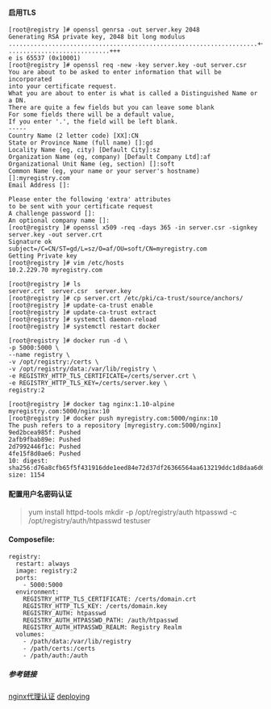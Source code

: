 #### <span id = "1">启用TLS</span>
	[root@registry ]# openssl genrsa -out server.key 2048
	Generating RSA private key, 2048 bit long modulus
	.....................................................................+++
	............................+++
	e is 65537 (0x10001)
	[root@registry ]# openssl req -new -key server.key -out server.csr
	You are about to be asked to enter information that will be incorporated
	into your certificate request.
	What you are about to enter is what is called a Distinguished Name or a DN.
	There are quite a few fields but you can leave some blank
	For some fields there will be a default value,
	If you enter '.', the field will be left blank.
	-----
	Country Name (2 letter code) [XX]:CN
	State or Province Name (full name) []:gd   
	Locality Name (eg, city) [Default City]:sz
	Organization Name (eg, company) [Default Company Ltd]:af
	Organizational Unit Name (eg, section) []:soft
	Common Name (eg, your name or your server's hostname) []:myregistry.com
	Email Address []:
	
	Please enter the following 'extra' attributes
	to be sent with your certificate request
	A challenge password []:
	An optional company name []:
	[root@registry ]# openssl x509 -req -days 365 -in server.csr -signkey server.key -out server.crt
	Signature ok
	subject=/C=CN/ST=gd/L=sz/O=af/OU=soft/CN=myregistry.com
	Getting Private key
	[root@registry ]# vim /etc/hosts
	10.2.229.70 myregistry.com
	
	[root@registry ]# ls
	server.crt  server.csr  server.key
	[root@registry ]# cp server.crt /etc/pki/ca-trust/source/anchors/
	[root@registry ]# update-ca-trust enable
	[root@registry ]# update-ca-trust extract
	[root@registry ]# systemctl daemon-reload
	[root@registry ]# systemctl restart docker
	
	[root@registry ]# docker run -d \
	-p 5000:5000 \
	--name registry \
	-v /opt/registry:/certs \
	-v /opt/registry/data:/var/lib/registry \
	-e REGISTRY_HTTP_TLS_CERTIFICATE=/certs/server.crt \
	-e REGISTRY_HTTP_TLS_KEY=/certs/server.key \
	registry:2
	
	[root@registry ]# docker tag nginx:1.10-alpine myregistry.com:5000/nginx:10
	[root@registry ]# docker push myregistry.com:5000/nginx:10
	The push refers to a repository [myregistry.com:5000/nginx]
	9ed2bcea985f: Pushed 
	2afb9fbab89e: Pushed 
	2d7992446f1c: Pushed 
	4fe15f8d0ae6: Pushed 
	10: digest: sha256:d76a8cfb65f5f431916dde1eed84e72d37df26366564aa613219ddc1d8daa6d6 size: 1154

#### <span id = "2">配置用户名密码认证</span>
> yum install httpd-tools
> mkdir -p /opt/registry/auth
> htpasswd -c /opt/registry/auth/htpasswd testuser
#### <span id="3">Composefile:</span>
	registry:
	  restart: always
	  image: registry:2
	  ports:
	    - 5000:5000
	  environment:
	    REGISTRY_HTTP_TLS_CERTIFICATE: /certs/domain.crt
	    REGISTRY_HTTP_TLS_KEY: /certs/domain.key
	    REGISTRY_AUTH: htpasswd
	    REGISTRY_AUTH_HTPASSWD_PATH: /auth/htpasswd
	    REGISTRY_AUTH_HTPASSWD_REALM: Registry Realm
	  volumes:
	    - /path/data:/var/lib/registry
	    - /path/certs:/certs
	    - /path/auth:/auth
##### 参考链接
[nginx代理认证](https://docs.docker.com/registry/recipes/nginx/)
[deploying](https://docs.docker.com/registry/deploying/)
